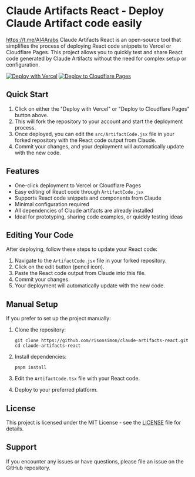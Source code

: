 # Claude Artifacts React - Deploy Claude Artifact code easily
https://t.me/AI4Arabs
Claude Artifacts React is an open-source tool that simplifies the process of deploying React code snippets to Vercel or Cloudflare Pages. This project allows you to quickly test and share React code generated by Claude Artifacts without the need for complex setup or configuration.

[![Deploy with Vercel](https://vercel.com/button)](https://vercel.com/new/clone?repository-url=https%3A%2F%2Fgithub.com%2Fnhaouari%2Fclaude-artifacts-react)
[![Deploy to Cloudflare Pages](https://deploy.workers.cloudflare.com/button)](https://deploy.workers.cloudflare.com/?url=https://github.com/nhaouari/claude-artifacts-react)

## Quick Start

1. Click on either the "Deploy with Vercel" or "Deploy to Cloudflare Pages" button above.
2. This will fork the repository to your account and start the deployment process.
3. Once deployed, you can edit the `src/ArtifactCode.jsx` file in your forked repository with the React code output from Claude.
4. Commit your changes, and your deployment will automatically update with the new code.

## Features

- One-click deployment to Vercel or Cloudflare Pages
- Easy editing of React code through `ArtifactCode.jsx`
- Supports React code snippets and components from Claude
- Minimal configuration required
- All dependencies of Claude artifacts are already installed
- Ideal for prototyping, sharing code examples, or quickly testing ideas

## Editing Your Code

After deploying, follow these steps to update your React code:

1. Navigate to the `ArtifactCode.jsx` file in your forked repository.
2. Click on the edit button (pencil icon).
3. Paste the React code output from Claude into this file.
4. Commit your changes.
5. Your deployment will automatically update with the new code.

## Manual Setup

If you prefer to set up the project manually:

1. Clone the repository:

   ```
   git clone https://github.com/risonsimon/claude-artifacts-react.git
   cd claude-artifacts-react
   ```

2. Install dependencies:

   ```
   pnpm install
   ```

3. Edit the `ArtifactCode.tsx` file with your React code.

4. Deploy to your preferred platform.

## License

This project is licensed under the MIT License - see the [LICENSE](LICENSE) file for details.

## Support

If you encounter any issues or have questions, please file an issue on the GitHub repository.
